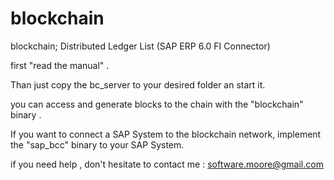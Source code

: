 # blockchain
blockchain;  Distributed Ledger List (SAP ERP 6.0 FI Connector)



first "read the manual" .

Than just copy the bc_server to your desired folder an start it.

you can access and generate blocks to the chain with the "blockchain" binary .

If you want to connect a SAP System to the blockchain network, implement the
"sap_bcc" binary to your SAP System.

if you need help , don't hesitate to contact me : 
software.moore@gmail.com
